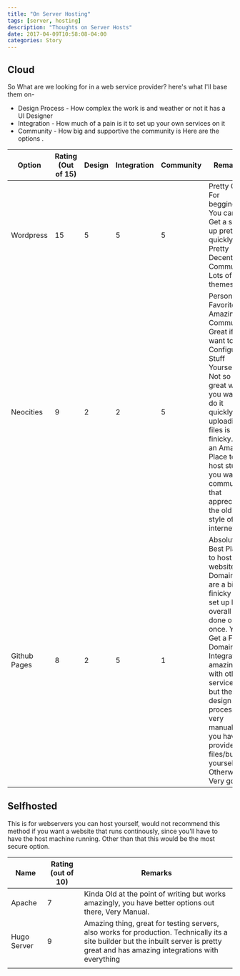 ```yaml
---
title: "On Server Hosting"
tags: [server, hosting]
description: "Thoughts on Server Hosts"
date: 2017-04-09T10:58:08-04:00
categories: Story
---
```


## Cloud
So What are we looking for in a web service provider?
here's what I'll base them on-
- Design Process - How complex the work is and weather or not it has a UI Designer
- Integration - How much of a pain is it to set up your own services on it
- Community - How big and supportive the community is
Here are the options
.   

| Option       | Rating (Out of 15) | Design | Integration | Community | Remarks                                                                                                                                                                                                                                                                                        |
| ------------ | ------------------ | ------ | ----------- | --------- | ---------------------------------------------------------------------------------------------------------------------------------------------------------------------------------------------------------------------------------------------------------------------------------------------- |
| Wordpress    | 15                 | 5      | 5           | 5         | Pretty Good For begginers, You can Get a site up pretty quickly, Pretty Decent Community, Lots of themes                                                                                                                                                                                       |
| Neocities    | 9                  | 2      | 2           | 5         | Personal Favorite, Amazing Community, Great if you want to Configure Stuff Yourself, Not so great when you want to do it quickly, uploading files is finicky. But an Amazing Place to host stuff if you want  community that appreciates the old style of internet                             |
| Github Pages | 8                  | 2      | 5           | 1         | Absolute Best Place to host your website, Domains are a bit finicky to set up but overall its done only once. You Get a Free Domain too. Integrates amazingly with other services but the design process is very manual and you have to provide the files/build yourself. Otherwise Very good. |

## Selfhosted
This is for webservers you can host yourself, would not recommend this method if you want a website that runs continously, since you'll have to have the host machine running. Other than that this would be the most secure option.

| Name        | Rating (out of 10) | Remarks                                                                                                                                                                                 |
| ----------- | ------------------ | --------------------------------------------------------------------------------------------------------------------------------------------------------------------------------------- |
| Apache      | 7                  | Kinda Old at the point of writing but works amazingly, you have better options out there, Very Manual.                                                                                  |
| Hugo Server | 9                  | Amazing thing, great for testing servers, also works for production. Technically its a site builder but the inbuilt server is pretty great and has amazing integrations with everything |
|             |                    |                                                                                                                                                                                         |
